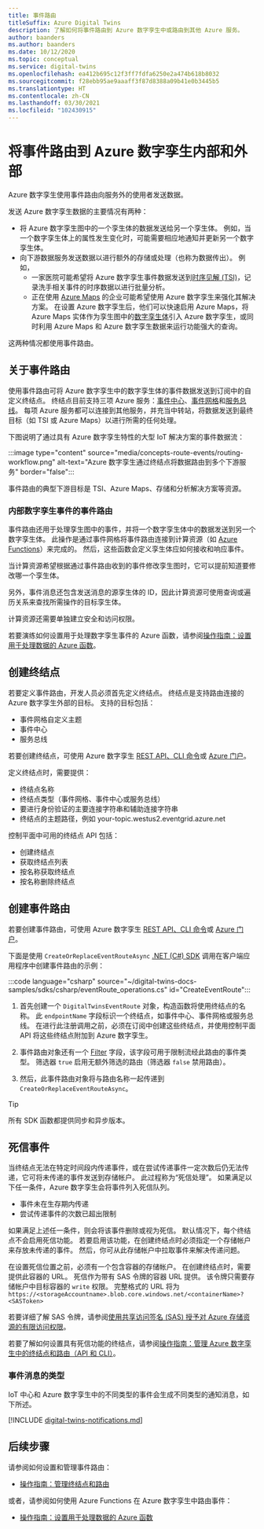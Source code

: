 ```yaml
---
title: 事件路由
titleSuffix: Azure Digital Twins
description: 了解如何将事件路由到 Azure 数字孪生中或路由到其他 Azure 服务。
author: baanders
ms.author: baanders
ms.date: 10/12/2020
ms.topic: conceptual
ms.service: digital-twins
ms.openlocfilehash: ea412b695c12f3ff7fdfa6250e2a474b618b8032
ms.sourcegitcommit: f28ebb95ae9aaaff3f87d8388a09b41e0b3445b5
ms.translationtype: HT
ms.contentlocale: zh-CN
ms.lasthandoff: 03/30/2021
ms.locfileid: "102430915"
---
```

# <a name="route-events-within-and-outside-of-azure-digital-twins"></a>将事件路由到 Azure 数字孪生内部和外部

Azure 数字孪生使用事件路由向服务外的使用者发送数据。 

发送 Azure 数字孪生数据的主要情况有两种：
* 将 Azure 数字孪生图中的一个孪生体的数据发送给另一个孪生体。 例如，当一个数字孪生体上的属性发生变化时，可能需要相应地通知并更新另一个数字孪生体。
* 向下游数据服务发送数据以进行额外的存储或处理（也称为数据传出）。 例如，
  - 一家医院可能希望将 Azure 数字孪生事件数据发送到[时序见解 (TSI)](../time-series-insights/overview-what-is-tsi.md)，记录洗手相关事件的时序数据以进行批量分析。
  - 正在使用 [Azure Maps](../azure-maps/about-azure-maps.md) 的企业可能希望使用 Azure 数字孪生来强化其解决方案。 在设置 Azure 数字孪生后，他们可以快速启用 Azure Maps，将 Azure Maps 实体作为孪生图中的[数字孪生体](concepts-twins-graph.md)引入 Azure 数字孪生，或同时利用 Azure Maps 和 Azure 数字孪生数据来运行功能强大的查询。

这两种情况都使用事件路由。

## <a name="about-event-routes"></a>关于事件路由

使用事件路由可将 Azure 数字孪生中的数字孪生体的事件数据发送到订阅中的自定义终结点。 终结点目前支持三项 Azure 服务：[事件中心](../event-hubs/event-hubs-about.md)、[事件网格](../event-grid/overview.md)和[服务总线](../service-bus-messaging/service-bus-messaging-overview.md)。 每项 Azure 服务都可以连接到其他服务，并充当中转站，将数据发送到最终目标（如 TSI 或 Azure Maps）以进行所需的任何处理。

下图说明了通过具有 Azure 数字孪生特性的大型 IoT 解决方案的事件数据流：

:::image type="content" source="media/concepts-route-events/routing-workflow.png" alt-text="Azure 数字孪生通过终结点将数据路由到多个下游服务" border="false":::

事件路由的典型下游目标是 TSI、Azure Maps、存储和分析解决方案等资源。

### <a name="event-routes-for-internal-digital-twin-events"></a>内部数字孪生事件的事件路由

事件路由还用于处理孪生图中的事件，并将一个数字孪生体中的数据发送到另一个数字孪生体。 此操作是通过事件网格将事件路由连接到计算资源（如 [Azure Functions](../azure-functions/functions-overview.md)）来完成的。 然后，这些函数会定义孪生体应如何接收和响应事件。 

当计算资源希望根据通过事件路由收到的事件修改孪生图时，它可以提前知道要修改哪一个孪生体。 

另外，事件消息还包含发送消息的源孪生体的 ID，因此计算资源可使用查询或遍历关系来查找所需操作的目标孪生体。 

计算资源还需要单独建立安全和访问权限。

若要演练如何设置用于处理数字孪生事件的 Azure 函数，请参阅[操作指南：设置用于处理数据的 Azure 函数](how-to-create-azure-function.md)。

## <a name="create-an-endpoint"></a>创建终结点

若要定义事件路由，开发人员必须首先定义终结点。 终结点是支持路由连接的 Azure 数字孪生外部的目标。 支持的目标包括：
* 事件网格自定义主题
* 事件中心
* 服务总线

若要创建终结点，可使用 Azure 数字孪生 [REST API、CLI 命令](how-to-manage-routes-apis-cli.md#create-an-endpoint-for-azure-digital-twins)或 [Azure 门户](how-to-manage-routes-portal.md#create-an-endpoint-for-azure-digital-twins)。

定义终结点时，需要提供：
* 终结点名称
* 终结点类型（事件网格、事件中心或服务总线）
* 要进行身份验证的主要连接字符串和辅助连接字符串 
* 终结点的主题路径，例如 your-topic.westus2.eventgrid.azure.net

控制平面中可用的终结点 API 包括：
* 创建终结点
* 获取终结点列表
* 按名称获取终结点
* 按名称删除终结点

## <a name="create-an-event-route"></a>创建事件路由
 
若要创建事件路由，可使用 Azure 数字孪生 [REST API、CLI 命令](how-to-manage-routes-apis-cli.md#create-an-event-route)或 [Azure 门户](how-to-manage-routes-portal.md#create-an-event-route)。

下面是使用 `CreateOrReplaceEventRouteAsync` [.NET (C#) SDK](/dotnet/api/overview/azure/digitaltwins/client) 调用在客户端应用程序中创建事件路由的示例： 

:::code language="csharp" source="~/digital-twins-docs-samples/sdks/csharp/eventRoute_operations.cs" id="CreateEventRoute":::

1. 首先创建一个 `DigitalTwinsEventRoute` 对象，构造函数将使用终结点的名称。 此 `endpointName` 字段标识一个终结点，如事件中心、事件网格或服务总线。 在进行此注册调用之前，必须在订阅中创建这些终结点，并使用控制平面 API 将这些终结点附加到 Azure 数字孪生。

2. 事件路由对象还有一个 [Filter](how-to-manage-routes-apis-cli.md#filter-events) 字段，该字段可用于限制流经此路由的事件类型。 筛选器 `true` 启用无额外筛选的路由（筛选器 `false` 禁用路由）。 

3. 然后，此事件路由对象将与路由名称一起传递到 `CreateOrReplaceEventRouteAsync`。

> [!TIP]
> 所有 SDK 函数都提供同步和异步版本。

## <a name="dead-letter-events"></a>死信事件

当终结点无法在特定时间段内传递事件，或在尝试传递事件一定次数后仍无法传递，它可将未传递的事件发送到存储帐户。 此过程称为“死信处理”。 如果满足以下任一条件，Azure 数字孪生会将事件列入死信队列。 

* 事件未在生存期内传递
* 尝试传递事件的次数已超出限制

如果满足上述任一条件，则会将该事件删除或视为死信。 默认情况下，每个终结点不会启用死信功能。 若要启用该功能，在创建终结点时必须指定一个存储帐户来存放未传递的事件。 然后，你可从此存储帐户中拉取事件来解决传递问题。

在设置死信位置之前，必须有一个包含容器的存储帐户。 在创建终结点时，需要提供此容器的 URL。 死信作为带有 SAS 令牌的容器 URL 提供。 该令牌只需要存储帐户中目标容器的 `write` 权限。 完整格式的 URL 将为 `https://<storageAccountname>.blob.core.windows.net/<containerName>?<SASToken>`

若要详细了解 SAS 令牌，请参阅[使用共享访问签名 (SAS) 授予对 Azure 存储资源的有限访问权限](../storage/common/storage-sas-overview.md)。

若要了解如何设置具有死信功能的终结点，请参阅[操作指南：管理 Azure 数字孪生中的终结点和路由（API 和 CLI）](how-to-manage-routes-apis-cli.md#create-an-endpoint-with-dead-lettering)。

### <a name="types-of-event-messages"></a>事件消息的类型

IoT 中心和 Azure 数字孪生中的不同类型的事件会生成不同类型的通知消息，如下所述。

[!INCLUDE [digital-twins-notifications.md](../../includes/digital-twins-notifications.md)]

## <a name="next-steps"></a>后续步骤

请参阅如何设置和管理事件路由：
* [操作指南：管理终结点和路由](how-to-manage-routes-apis-cli.md)

或者，请参阅如何使用 Azure Functions 在 Azure 数字孪生中路由事件：
* [操作指南：设置用于处理数据的 Azure 函数](how-to-create-azure-function.md)
